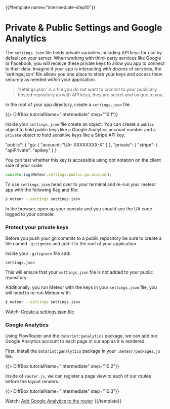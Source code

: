 {{#template name="intermediate-step10"}}

# Private &amp; Public Settings and Google Analytics

The `settings.json` file holds private variables including API keys for use by default on your server. When working with third-party services like Google or Facebook, you will receive these private keys to allow you app to connect to their data. Imagine if your app is interacting with dozens of services, the 'settings.json' file allows you one place to store your keys and access them securely as needed within your application.

> 'settings.json' is a file you do not want to commit to your publically hosted repository as with API keys, they are secret and unique to you.

In the root of your app directory, create a `settings.json` file.

<!-- settings.json -->
{{> DiffBox tutorialName="intermediate" step="10.1"}}

Inside your `settings.json` file create an object. You can create a `public` object to hold public keys like a Google Analytics account number and a `private` object to hold sensitive keys like a Stripe API key.

"public": {
		"ga: {
			"account: "UA- XXXXXXXX-X"
	}
},
"private": {
	"stripe": {
		"apiPrivate": "apikey"
}
}

You can test whether this key is accessible using dot notation on the client side of your code.

```js
console.log(Meteor.settings.public.ga.account);
```

To use `settings.json` head over to your terminal and re-run your meteor app with the following flag and file:

```bash
$ meteor --settings settings.json
```

In the browser, open up your console and you should see the UA code logged to your console.

### Protect your private keys

Before you push your git commits to a public repository be sure to create a file named `.gitignore` and add it to the root of your application.

Inside your `.gitignore` file add:

```
settings.json
```

This will ensure that your `settings.json` file is not added to your public repository.

Additionally, you run Meteor with the keys in your `settings.json` file, you will need to re-run Meteor with:

```bash
$ meteor --settings settings.json
```

Watch: [Create a settings.json file](https://youtu.be/Np5WuyUw "Level Up Tutorials: Intermediate Meteor Tutorial #10 - Youtube")

### Google Analytics

Using FlowRouter and the `datariot:ganalytics` package, we can add our Google Analytics account to each page in our app as it is rendered.

First, install the `datariot:ganalytics` package in your `.meteor/packages.js` file.

<!-- Add analytics package -->
{{> DiffBox tutorialName="intermediate" step="10.2"}}

Inside of `router.js`, we can register a page view to each of our routes before the layout renders.

<!-- GAnalytics.pageview(); -->
{{> DiffBox tutorialName="intermediate" step="10.3"}}


Watch: [Add Google Analytics to the router](https://youtu.be/Np5WuyUw?t=7m1s "Level Up Tutorials: Intermediate Meteor Tutorial #10 - Youtube")
{{/template}}
